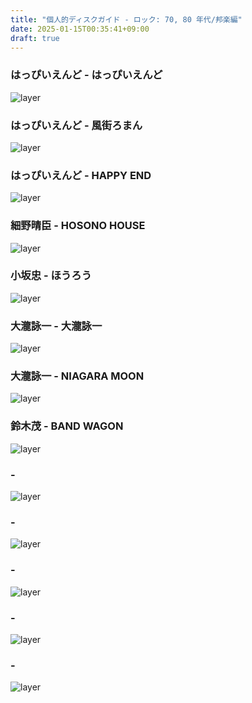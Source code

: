 ```yaml
---
title: "個人的ディスクガイド - ロック: 70, 80 年代/邦楽編"
date: 2025-01-15T00:35:41+09:00
draft: true
---
```


### はっぴいえんど - はっぴいえんど

![layer](https://is1-ssl.mzstatic.com/image/thumb/Music126/v4/ef/7c/e8/ef7ce86d-101f-e521-2d19-26567fae19e7/4547366604276.jpg/316x316bf.webp)

### はっぴいえんど - 風街ろまん

![layer](https://is1-ssl.mzstatic.com/image/thumb/Music126/v4/2f/7a/1b/2f7a1bc6-d06c-decd-f87f-fa30f5ccee2b/4547366604283.jpg/316x316bf.webp)

### はっぴいえんど - HAPPY END

![layer](https://is1-ssl.mzstatic.com/image/thumb/Music112/v4/38/95/3c/38953c37-2f6e-f579-e486-e01d37a4ea46/NOPA-1882.jpg/316x316bf.webp)

### 細野晴臣 - HOSONO HOUSE

![layer](https://is1-ssl.mzstatic.com/image/thumb/Music118/v4/35/2a/45/352a4587-e019-4b73-372b-4af7d0a79268/KICS-1138-1400.jpg/316x316bf.webp)

### 小坂忠 - ほうろう

![layer](https://is1-ssl.mzstatic.com/image/thumb/Music124/v4/08/74/ae/0874ae71-2ba1-e7bc-8d79-d74563746eaf/jacket_MHXX01426B00Z_550.jpg/316x316bf.webp)

### 大瀧詠一 - 大瀧詠一

![layer](https://is1-ssl.mzstatic.com/image/thumb/Music126/v4/96/4b/18/964b18c2-e3bb-37f8-c29c-1c303a083f71/NOPA-3131.jpg/316x316bf.webp)

### 大瀧詠一 - NIAGARA MOON

![layer](https://is1-ssl.mzstatic.com/image/thumb/Music124/v4/66/44/f7/6644f7d8-0e32-7b84-163d-ce4ed12bfabe/4988009083063.jpg/316x316bf.webp)

### 鈴木茂 - BAND WAGON

![layer](https://is1-ssl.mzstatic.com/image/thumb/Music125/v4/f3/5b/bd/f35bbdca-b6d8-1b40-ecbb-77764b7fa6bf/CRCP-20542.jpg/316x316bf.webp)

###  - 

![layer]()

###  - 

![layer]()

###  - 

![layer]()

###  - 

![layer]()

###  - 

![layer]()
